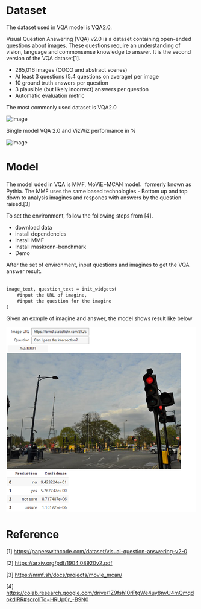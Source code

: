 # Dataset

The dataset used in VQA model is VQA2.0.

Visual Question Answering (VQA) v2.0 is a dataset containing open-ended questions about images. These questions require an understanding of vision, language and commonsense knowledge to answer. It is the second version of the VQA dataset[1].

* 265,016 images (COCO and abstract scenes)
* At least 3 questions (5.4 questions on average) per image
* 10 ground truth answers per question
* 3 plausible (but likely incorrect) answers per question
* Automatic evaluation metric

The most commonly used dataset is VQA2.0

![image](https://user-images.githubusercontent.com/90427304/139571469-3234837c-41ac-4385-8b58-dcaa39bcf122.png)

Single model VQA 2.0 and VizWiz performance in %

![image](https://user-images.githubusercontent.com/90427304/139571528-70a80f46-0fcf-40ae-9843-575e8ff56878.png)

# Model

The model uded in VQA is MMF, MoViE+MCAN model，formerly known as Pythia. The MMF uses the same based technologies - Bottom up and top down to analysis imagines and respones with answers by the question raised.[3]

To set the environment, follow the following steps from [4].
* download data
* install dependencies
* Install MMF
* Install maskrcnn-benchmark
* Demo

After the set of environment, input questions and imagines to get the VQA answer result.
```

image_text, question_text = init_widgets(
    #input the URL of imagine, 
    #input the question for the imagine
)
```
Given an exmple of imagine and answer, the model shows result like below

![image](https://github.com/zyf993/Github_imagines/blob/main/WeChat%20Image_20211031125310.png)

# Reference
[1] https://paperswithcode.com/dataset/visual-question-answering-v2-0

[2] https://arxiv.org/pdf/1904.08920v2.pdf

[3] https://mmf.sh/docs/projects/movie_mcan/

[4] https://colab.research.google.com/drive/1Z9fsh10rFtgWe4uy8nvU4mQmqdokdIRR#scrollTo=HRUp0r_-B9N0
